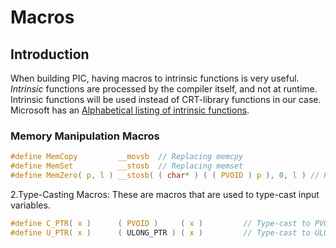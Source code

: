 # Macros

## Introduction

When building PIC, having macros to intrinsic functions is very useful. _Intrinsic_ functions are processed by the compiler itself, and not at runtime. Intrinsic functions will be used instead of CRT-library functions in our case. Microsoft has an [Alphabetical listing of intrinsic functions](https://learn.microsoft.com/en-us/cpp/intrinsics/alphabetical-listing-of-intrinsic-functions?view=msvc-170).

### Memory Manipulation Macros

```c
#define MemCopy         __movsb  // Replacing memcpy
#define MemSet          __stosb  // Replacing memset
#define MemZero( p, l ) __stosb( ( char* ) ( ( PVOID ) p ), 0, l ) // Replacing ZeroMemory   
```

2.Type-Casting Macros: These are macros that are used to type-cast input variables.

```c
#define C_PTR( x )      ( PVOID )     ( x )         // Type-cast to PVOID
#define U_PTR( x )      ( ULONG_PTR ) ( x )         // Type-cast to ULONG_PTR
```
